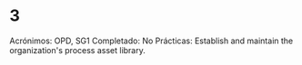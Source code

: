 # 3

Acrónimos: OPD, SG1
Completado: No
Prácticas: Establish and maintain the organization's process asset library.